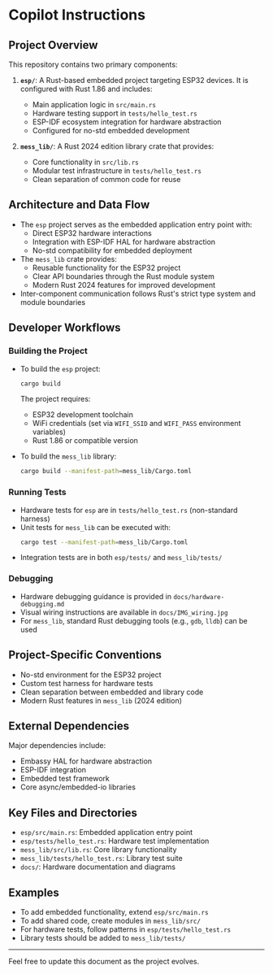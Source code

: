 # Copilot Instructions

## Project Overview
This repository contains two primary components:

1. **`esp/`**: A Rust-based embedded project targeting ESP32 devices. It is configured with Rust 1.86 and includes:
   - Main application logic in `src/main.rs`
   - Hardware testing support in `tests/hello_test.rs`
   - ESP-IDF ecosystem integration for hardware abstraction
   - Configured for no-std embedded development

2. **`mess_lib/`**: A Rust 2024 edition library crate that provides:
   - Core functionality in `src/lib.rs`
   - Modular test infrastructure in `tests/hello_test.rs`
   - Clean separation of common code for reuse

## Architecture and Data Flow
- The `esp` project serves as the embedded application entry point with:
  - Direct ESP32 hardware interactions
  - Integration with ESP-IDF HAL for hardware abstraction
  - No-std compatibility for embedded deployment
- The `mess_lib` crate provides:
  - Reusable functionality for the ESP32 project
  - Clear API boundaries through the Rust module system
  - Modern Rust 2024 features for improved development
- Inter-component communication follows Rust's strict type system and module boundaries

## Developer Workflows

### Building the Project
- To build the `esp` project:
  ```sh
  cargo build
  ```
  The project requires:
  - ESP32 development toolchain
  - WiFi credentials (set via `WIFI_SSID` and `WIFI_PASS` environment variables)
  - Rust 1.86 or compatible version

- To build the `mess_lib` library:
  ```sh
  cargo build --manifest-path=mess_lib/Cargo.toml
  ```

### Running Tests
- Hardware tests for `esp` are in `tests/hello_test.rs` (non-standard harness)
- Unit tests for `mess_lib` can be executed with:
  ```sh
  cargo test --manifest-path=mess_lib/Cargo.toml
  ```
- Integration tests are in both `esp/tests/` and `mess_lib/tests/`

### Debugging
- Hardware debugging guidance is provided in `docs/hardware-debugging.md`
- Visual wiring instructions are available in `docs/IMG_wiring.jpg`
- For `mess_lib`, standard Rust debugging tools (e.g., `gdb`, `lldb`) can be used

## Project-Specific Conventions
- No-std environment for the ESP32 project
- Custom test harness for hardware tests
- Clean separation between embedded and library code
- Modern Rust features in `mess_lib` (2024 edition)

## External Dependencies
Major dependencies include:
- Embassy HAL for hardware abstraction
- ESP-IDF integration
- Embedded test framework
- Core async/embedded-io libraries

## Key Files and Directories
- `esp/src/main.rs`: Embedded application entry point
- `esp/tests/hello_test.rs`: Hardware test implementation
- `mess_lib/src/lib.rs`: Core library functionality
- `mess_lib/tests/hello_test.rs`: Library test suite
- `docs/`: Hardware documentation and diagrams

## Examples
- To add embedded functionality, extend `esp/src/main.rs`
- To add shared code, create modules in `mess_lib/src/`
- For hardware tests, follow patterns in `esp/tests/hello_test.rs`
- Library tests should be added to `mess_lib/tests/`

---

Feel free to update this document as the project evolves.